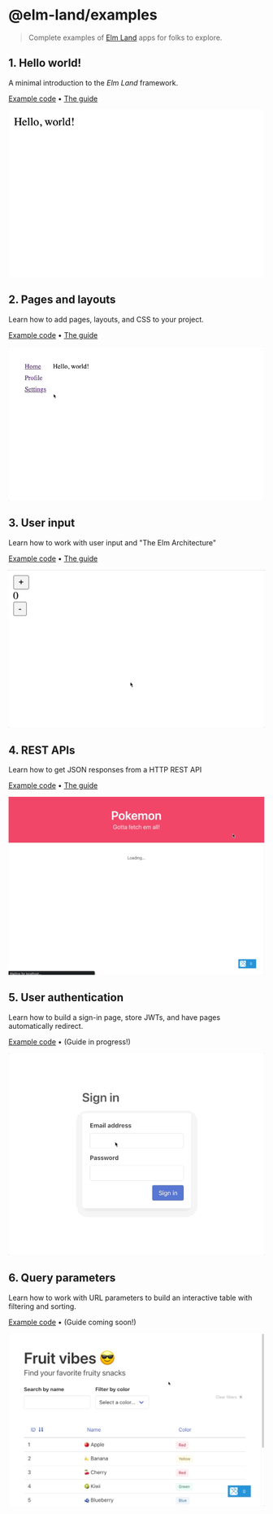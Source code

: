 # @elm-land/examples
> Complete examples of [Elm Land](https://elm.land) apps for folks to explore.


## 1. Hello world!

A minimal introduction to the _Elm Land_ framework.

[Example code](./01-hello-world/) • [The guide](https://elm.land/guide/)

[![A screenshot of hello world in the browser](./01-hello-world/screenshot.jpg)](./01-hello-world/)


## 2. Pages and layouts

Learn how to add pages, layouts, and CSS to your project.

[Example code](./02-pages-and-layouts/) • [The guide](https://elm.land/guide/pages-and-layouts)

[![An animated GIF of the pages and layouts example](./02-pages-and-layouts/screenshot.gif)](./02-pages-and-layouts/)


## 3. User input

Learn how to work with user input and "The Elm Architecture"

[Example code](./03-user-input/) • [The guide](https://elm.land/guide/user-input)

[![An animated GIF of the user input example](./03-user-input/screenshot.gif)](./03-user-input/)


## 4. REST APIs

Learn how to get JSON responses from a HTTP REST API

[Example code](./04-rest-apis/) • [The guide](https://elm.land/guide/rest-apis)

[![An animated GIF of the REST APIs example](./04-rest-apis/screenshot.gif)](./04-rest-apis/)

## 5. User authentication

Learn how to build a sign-in page, store JWTs, and have pages automatically redirect.

[Example code](./05-user-auth/) • (Guide in progress!)

[![An animated GIF of the user authentication example](./05-user-auth/screenshot.gif)](./05-user-auth/)

## 6. Query parameters

Learn how to work with URL parameters to build an interactive table with filtering and sorting.

[Example code](./06-query-parameters/) • (Guide coming soon!)

[![An animated GIF of the Fruit Vibes app](./06-query-parameters/screenshot.gif)](./06-query-parameters/)
